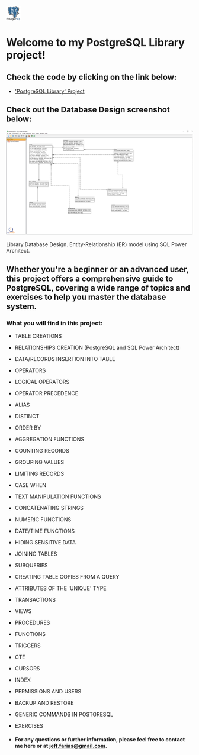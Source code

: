 <a href="https://www.postgresql.org" target="_blank" rel="noreferrer"> <img src="https://raw.githubusercontent.com/devicons/devicon/master/icons/postgresql/postgresql-original-wordmark.svg" alt="postgresql" width="40" height="40"/> </a> 

# Welcome to my PostgreSQL Library project! <br>

## Check the code by clicking on the link below:
- ['PostgreSQL Library' Project](https://github.com/Kanvas33/PostgreSQL-Library/blob/main/Library.sql)

## Check out the Database Design screenshot below:

!['Library Database Design' Entity-Relationship (ER) model using SQL Power Architect ](https://github.com/Kanvas33/PostgreSQL-Library/blob/main/Library_Database.Design.png)

Library Database Design. Entity-Relationship (ER) model using SQL Power Architect. 

## Whether you're a beginner or an advanced user, this project offers a comprehensive guide to PostgreSQL, covering a wide range of topics and exercises to help you master the database system.

### What you will find in this project:

- TABLE CREATIONS
- RELATIONSHIPS CREATION (PostgreSQL and SQL Power Architect)
- DATA/RECORDS INSERTION INTO TABLE
- OPERATORS
- LOGICAL OPERATORS
- OPERATOR PRECEDENCE
- ALIAS
- DISTINCT
- ORDER BY
- AGGREGATION FUNCTIONS
- COUNTING RECORDS
- GROUPING VALUES
- LIMITING RECORDS
- CASE WHEN
- TEXT MANIPULATION FUNCTIONS
- CONCATENATING STRINGS
- NUMERIC FUNCTIONS
- DATE/TIME FUNCTIONS
- HIDING SENSITIVE DATA
- JOINING TABLES
- SUBQUERIES
- CREATING TABLE COPIES FROM A QUERY
- ATTRIBUTES OF THE 'UNIQUE' TYPE
- TRANSACTIONS
- VIEWS
- PROCEDURES
- FUNCTIONS
- TRIGGERS
- CTE
- CURSORS
- INDEX
- PERMISSIONS AND USERS
- BACKUP AND RESTORE
- GENERIC COMMANDS IN POSTGRESQL
- EXERCISES  


- #### For any questions or further information, please feel free to contact me here or at jeff.farias@gmail.com.
